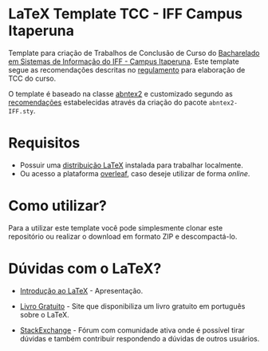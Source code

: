 # LaTeX Template TCC - IFF Campus Itaperuna

Template para criação de Trabalhos de Conclusão de Curso do [Bacharelado em Sistemas de Informação do IFF - Campus Itaperuna](https://portal1.iff.edu.br/nossos-campi/itaperuna/cursos/cursos-superiores/sistemas-informacao). Este template segue as recomendações descritas no [regulamento](https://portal1.iff.edu.br/nossos-campi/itaperuna/cursos/orientacoes-gerais-para-a-construcao-do-tcc.pdf) para elaboração de TCC do curso.

O template é baseado na classe [abntex2](https://www.abntex.net.br/) e customizado segundo as [recomendações](https://github.com/abntex/abntex2/wiki/ComoCustomizar) estabelecidas através da criação do pacote `abntex2-IFF.sty`.

# Requisitos
* Possuir uma [distribuição LaTeX](http://www.tug.org/interest.html#free) instalada para trabalhar localmente.
* Ou acesso a plataforma [overleaf](https://pt.overleaf.com/), caso deseje utilizar de forma *online*.

# Como utilizar?

Para a utilizar este template você pode simplesmente clonar este repositório ou realizar o download em formato ZIP e descompactá-lo.


# Dúvidas com o LaTeX?
* [Introdução ao LaTeX](ttps://drive.google.com/file/d/1TcXXP-e4wDQ5xRj4YRksMZdgwGQMM373/view?usp=sharing) - Apresentação.

* [Livro Gratuito]([https://www.bookyards.com/en/member/page/ivolopez](https://books.google.com.br/books?id=f2BelqrXOIUC&pg=PA1&source=gbs_toc_r#v=onepage&q&f=false)) - Site que disponibiliza um livro gratuito em português sobre o LaTeX.

* [StackExchange](https://tex.stackexchange.com/) - Fórum com comunidade ativa onde é possível tirar dúvidas e também contribuir respondendo a dúvidas de outros usuários.

